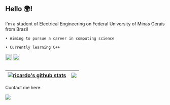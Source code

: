 ## Hello 🌍! 

I'm a student of Electrical Engineering on Federal University of Minas Gerais from Brazil

    • Aiming to pursue a career in computing science
  
    • Currently learning C++



<code><img height="20" alt="c++" src="https://cdn.jsdelivr.net/gh/devicons/devicon/icons/c/c-original.svg" ></code> 
<code><img height="20" alt="c++" src="https://cdn.jsdelivr.net/gh/devicons/devicon/icons/cplusplus/cplusplus-original.svg" ></code>
     
</div>
 
 ##
 
 
 | <a href="https://github.com/ricardomrs/github-readme-stats"><img align="center" src="https://github-readme-stats.vercel.app/api?username=ricardomrs&show_icons=true&include_all_commits=true&theme=buefy&hide_border=true" alt="ricardo's github stats" /></a> | <a href="https://github.com/ricardomrs/github-readme-stats"><img align="center" src="https://github-readme-stats.vercel.app/api/top-langs/?username=ricardomrs&layout=compact&theme=buefy&hide_border=true" /></a> |
| ------------- | ------------- |


 Contact me here:
<div> 
  <a href="https://www.linkedin.com/in/ricardomrs" target="_blank"><img src="https://img.shields.io/badge/-LinkedIn-%230077B5?style=for-the-circle&logo=linkedin&logoColor=white" target="_blank"></a> 
  
</div>

